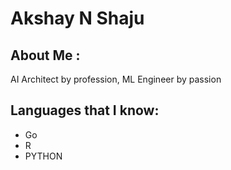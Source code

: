 # Akshay N Shaju
## About Me :
AI Architect by profession, ML Engineer by passion 

## Languages that I know:
- Go
- R
- PYTHON
